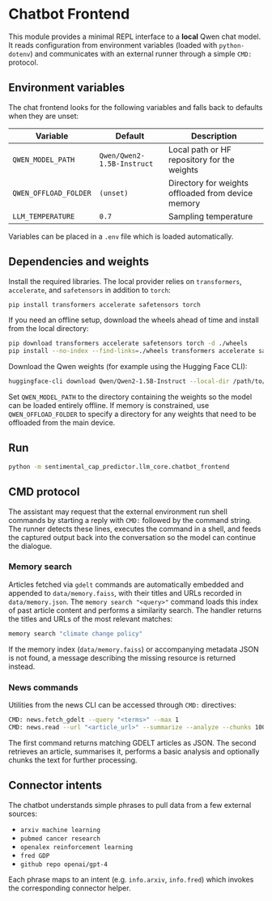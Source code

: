 # Chatbot Frontend

This module provides a minimal REPL interface to a **local** Qwen chat model.
It reads configuration from environment variables (loaded with `python-dotenv`)
and communicates with an external runner through a simple `CMD:` protocol.

## Environment variables

The chat frontend looks for the following variables and falls back to
defaults when they are unset:

| Variable | Default | Description |
| --- | --- | --- |
| `QWEN_MODEL_PATH` | `Qwen/Qwen2-1.5B-Instruct` | Local path or HF repository for the weights |
| `QWEN_OFFLOAD_FOLDER` | `(unset)` | Directory for weights offloaded from device memory |
| `LLM_TEMPERATURE` | `0.7` | Sampling temperature |

Variables can be placed in a `.env` file which is loaded automatically.

## Dependencies and weights

Install the required libraries.  The local provider relies on
`transformers`, `accelerate`, and `safetensors` in addition to `torch`:

```bash
pip install transformers accelerate safetensors torch
```

If you need an offline setup, download the wheels ahead of time and
install from the local directory:

```bash
pip download transformers accelerate safetensors torch -d ./wheels
pip install --no-index --find-links=./wheels transformers accelerate safetensors torch
```

Download the Qwen weights (for example using the Hugging Face CLI):

```bash
huggingface-cli download Qwen/Qwen2-1.5B-Instruct --local-dir /path/to/qwen
```

Set `QWEN_MODEL_PATH` to the directory containing the weights so the model
can be loaded entirely offline. If memory is constrained, use
`QWEN_OFFLOAD_FOLDER` to specify a directory for any weights that need to be
offloaded from the main device.

## Run

```bash
python -m sentimental_cap_predictor.llm_core.chatbot_frontend
```

## CMD protocol

The assistant may request that the external environment run shell commands by
starting a reply with `CMD:` followed by the command string. The runner detects
these lines, executes the command in a shell, and feeds the captured output back
into the conversation so the model can continue the dialogue.

### Memory search

Articles fetched via `gdelt` commands are automatically embedded and appended to
`data/memory.faiss`, with their titles and URLs recorded in `data/memory.json`.
The `memory search "<query>"` command loads this index of past article content
and performs a similarity search. The handler returns the titles and URLs of the
most relevant matches:

```bash
memory search "climate change policy"
```

If the memory index (`data/memory.faiss`) or accompanying metadata JSON is not
found, a message describing the missing resource is returned instead.

### News commands

Utilities from the news CLI can be accessed through `CMD:` directives:

```bash
CMD: news.fetch_gdelt --query "<terms>" --max 1
CMD: news.read --url "<article_url>" --summarize --analyze --chunks 1000
```

The first command returns matching GDELT articles as JSON. The second retrieves
an article, summarises it, performs a basic analysis and optionally chunks the
text for further processing.

## Connector intents

The chatbot understands simple phrases to pull data from a few external
sources:

- `arxiv machine learning`
- `pubmed cancer research`
- `openalex reinforcement learning`
- `fred GDP`
- `github repo openai/gpt-4`

Each phrase maps to an intent (e.g. `info.arxiv`, `info.fred`) which invokes the
corresponding connector helper.
